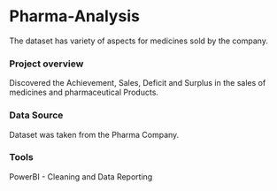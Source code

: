 # Pharma-Analysis
The dataset has variety of aspects for medicines sold by the company.

### Project overview

Discovered the Achievement, Sales, Deficit and Surplus in the sales of medicines and pharmaceutical Products.

### Data Source

Dataset was taken from the Pharma Company.

### Tools

PowerBI - Cleaning and Data Reporting
